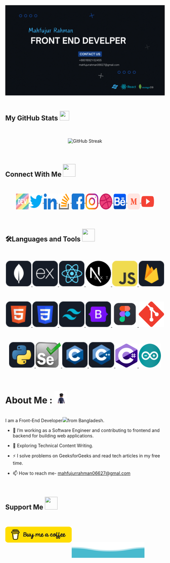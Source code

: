 <!-- Banner -->
<div id="header" align="center">
  <img src="./assets/images/Github_Banner.gif" width=""/>
</div><br>

<!-- Github Status -->
<h2> 
  My GitHub Stats
  <img src='https://media1.giphy.com/media/du3J3cXyzhj75IOgvA/giphy.gif?cid=ecf05e47x2g034i9pzwtzzsd3xgg2w9nr94t4tflbbgo3008&rid=giphy.gif' width="30px" height="30px"> 
</h2>
<br><br>
<div align="center">
  <img src="https://github-readme-streak-stats.herokuapp.com?user=mahfuj80&theme=transparent" alt="GitHub Streak" />
</div><br><br>

<!-- Contact With Me -->
<h2>
  Connect With Me 
  <img src = "https://media2.giphy.com/media/al7grkbrCChTAPEfyh/giphy.gif?cid=ecf05e47a0n3gi1bfqntqmob8g9aid1oyj2wr3ds3mg700bl&rid=giphy.gif" width="40px" height="40px">
</h2><br>

<p align="center">
  <!-- Dev-Community -->
    <a href="https://dev.to/mahfujurrahman" target="_blank">
      <img align="center" src="./assets/images/Social/devTo.svg" alt="mahfujurrahman" height="50" width="40" />
    </a>
  <!-- Twitter -->
  <a href="https://twitter.com/Mahfuj_A_A_" target="blank" margin="2">
    <img align="center" src="./assets/images/Social/twitter.svg" alt="twitter" height="50" width="40"/>
  </a>
  <!-- Linkedin -->
  <a href="https://www.linkedin.com/in/mahfujur-rahman-632590202/" target="blank">
    <img align="center" src="./assets/images/Social/linkedin.svg" alt="Linkedin" height="50" width="40" />
  </a>
  <!-- Stack-Overflow -->
  <a href="https://stackoverflow.com/users/19129869/mahfujur-rahman" target="blank">
    <img align="center" src="./assets/images/Social/stack-overflow.svg" height="50" width="40" />
  </a>
  <!-- Facebook -->
  <a href="https://www.facebook.com/mahfujurrahman06627/" target="blank">
    <img align="center" src="./assets/images/Social/facebook.svg" alt="Facebook" height="50" width="40" />
  </a>
  <!-- Instagram -->
  <a href="https://www.instagram.com/mahfujur887/" target="blank">
    <img align="center" src="./assets/images/Social/instagram.svg" alt="Instagram" height="50" width="40"/>
  </a>
  <!-- Dribble -->
  <a href="https://dribbble.com/mahfujurrahman12?onboarding=true" target="blank">
    <img align="center" src="./assets/images/Social/dribbble.svg" alt="Dribble" height="50" width="40"/>
  </a>
  <!-- Behance -->
  <a href="https://www.behance.net/mahfujurrahman7" target="blank">
    <img align="center" src="./assets/images/Social/behance.svg" alt="Behance" height="50" width="40"/>
  </a>
  <!-- Medium -->
  <a href="https://medium.com/@mahfujurrahman06627" target="blank">
    <img align="center" src="./assets/images/Social/medium.svg" alt="Medium" height="50" width="40"/>
  </a>
  <!-- Youtube -->
  <a href="https://www.youtube.com/channel/UC9SDPdQThSsmt-otB7fYs8g" target="blank">
    <img align="center" src="./assets/images/Social/youtube.svg" alt="Youtube" height="50" width="40"/>
  </a>
</p><br>

<!-- Language and Tools -->
<h2>🛠️Languages and Tools
  <img src = "https://media2.giphy.com/media/QssGEmpkyEOhBCb7e1/giphy.gif?cid=ecf05e47a0n3gi1bfqntqmob8g9aid1oyj2wr3ds3mg700bl&rid=giphy.gif" width="40px" height="40px">
</h2><br>

<p align="center">
  <!-- MongoDB -->
  <a href="https://www.mongodb.com/" target="_blank" rel="noreferrer">
    <img src="./assets/images/icons/mongo.png" alt="mongodb" width="80" height="80"/>
  </a>
  <!-- Express -->
  <a href="https://expressjs.com" target="_blank" rel="noreferrer">
    <img src="./assets/images/icons/express.png" alt="express" width="80" height="80" background-color='white' />
  </a>
  <!-- React -->
  <a href="https://reactjs.org/" target="_blank" rel="noreferrer">
    <img src="./assets/images/icons/react.png" alt="react" width="80" height="80"/>
  </a>
  <!-- Next_js -->
  <a href="https://nextjs.org/" target="_blank" rel="noreferrer">
    <img src="./assets/images/icons/NextJs.png" alt="nextJs" width="80" height="80"/>
  </a>
  <!-- Java-Script -->
  <a href="https://developer.mozilla.org/en-US/docs/Web/JavaScript" target="_blank" rel="noreferrer">
    <img src="./assets/images/icons/JavaScript.png" alt="javascript" width="80" height="80"/>
  </a>
  <!-- Firebase -->
  <a href="https://firebase.google.com/" target="_blank" rel="noreferrer">
    <img src="./assets/images/icons/firebase.png" alt="firebase" width="80" height="80"/>
  </a>
</p><br>

<p align='center'>
  <!-- HTML -->
  <a href="https://www.w3.org/html/" target="_blank" rel="noreferrer">
    <img src="./assets/images/icons/HTML.png" alt="html5" width="80" height="80"/>
  </a>
  <!-- CSS -->
  <a href="https://www.w3schools.com/css/" target="_blank" rel="noreferrer">
    <img src="./assets/images/icons/css.png" alt="css3" width="80" height="80"/>
  </a>
  <!-- Tailwind -->
  <a href="https://tailwindcss.com/" target="_blank" rel="noreferrer">
    <img src="./assets/images/icons/tailwind.png" alt="tailwind" width="80" height="80"/>
  </a>
  <!-- Bootstrap -->
  <a href="https://getbootstrap.com" target="_blank" rel="noreferrer">
  <img src="./assets/images/icons/bootstrap.png" alt="bootstrap" width="80" height="80"/>
  </a>
  <!-- Figma -->
  <a href="https://www.figma.com/" target="_blank" rel="noreferrer">
    <img src="./assets/images/icons/figma.png" alt="figma" width="80" height="80"/>
  </a>
  <!-- git -->
  <a href="https://git-scm.com/" target="_blank" rel="noreferrer">
    <img src="./assets/images/icons/git.svg" alt="git" width="80" height="80"/>
  </a>
</p><br>

<p align='center'>
  <!-- Python -->
  <a href="https://www.python.org" target="_blank" rel="noreferrer">
    <img src="./assets/images/icons/python.png" alt="python" width="80" height="80"/>
  </a>
  <!-- Selenium -->
  <a href="https://www.selenium.dev" target="_blank" rel="noreferrer">
    <img src="./assets/images/icons/selenium.svg" alt="selenium" width="80" height="80"/>
  </a>
  <!-- C -->
  <a href="https://www.cprogramming.com/" target="_blank" rel="noreferrer">
    <img src="./assets/images/icons/c.png" alt="c" width="80" height="80"/> 
  </a>
  <!-- C++ -->
  <a href="https://www.w3schools.com/cpp/" target="_blank" rel="noreferrer"> 
    <img src="./assets/images/icons/cpp.png" alt="cpp" width="80" height="80"/>
  </a>
  <!-- C# -->
  <a href="https://www.w3schools.com/cs/" target="_blank" rel="noreferrer">
    <img src="./assets/images/icons/C_sharp.png" alt="csharp" width="70" height="75"/>
  </a>
  <!-- arduino -->
  <a href="https://www.arduino.cc/" target="_blank" rel="noreferrer"> 
    <img src="./assets/images/icons/arduino.png" alt="arduino" width="70" height="75"/> 
  </a>
</p><br>

<!-- About Me -->
<h1>About Me :
  <img src = "./assets/images/AboutMe.gif" width="40px" height="40px">
</h1><br>
I am a Front-End Developer<img src="https://media.giphy.com/media/WUlplcMpOCEmTGBtBW/giphy.gif" width="30" inline/>from Bangladesh.

- 🔭 I’m working as a Software Engineer and contributing to frontend and backend for building web applications.

- 🌱 Exploring Technical Content Writing.

- ⚡ I solve problems on GeeksforGeeks and read tech articles in my free time.

- 📫 How to reach me- mahfujurrahman06627@gmal.com

<br>
<!-- Support Me -->
<h2>
  Support Me 
  <img src = "https://media2.giphy.com/media/RJgjFf46V4KVa1l42A/giphy.gif?cid=ecf05e47a0n3gi1bfqntqmob8g9aid1oyj2wr3ds3mg700bl&rid=giphy.gif" width="40px" height="40px">
</h2><br>
<p>
  <a href="https://www.buymeacoffee.com/mahfuj80">
    <img align="left" src="./assets/images/buy-me-a-coffee.png" height="50" width="210" alt="Coffee_Mug"/>
  </a>
</p><br><br>
<!-- Waves -->

![Waves](./assets/images/wave.svg)

<!-- ### ✍️ Blog Posts : -->

<!-- BLOG-POST-LIST:START -->
<!-- BLOG-POST-LIST:END -->
